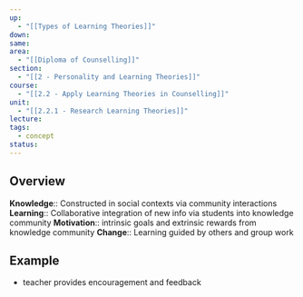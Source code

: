 ```yaml
---
up:
  - "[[Types of Learning Theories]]"
down: 
same: 
area:
  - "[[Diploma of Counselling]]"
section:
  - "[[2 - Personality and Learning Theories]]"
course:
  - "[[2.2 - Apply Learning Theories in Counselling]]"
unit:
  - "[[2.2.1 - Research Learning Theories]]"
lecture: 
tags:
  - concept
status:
---
```


## Overview
**Knowledge**:: Constructed in social contexts via community interactions
**Learning**:: Collaborative integration of new info via students into knowledge community
**Motivation**:: intrinsic goals and extrinsic rewards from knowledge community
**Change**:: Learning guided by others and group work

## Example
- teacher provides encouragement and feedback